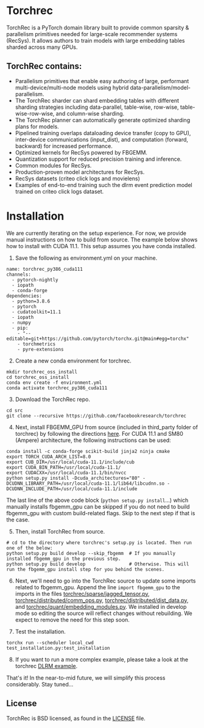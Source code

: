 # Torchrec

TorchRec is a PyTorch domain library built to provide common sparsity & parallelism primitives needed for large-scale recommender systems (RecSys). It allows authors to train models with large embedding tables sharded across many GPUs.

## TorchRec contains:
- Parallelism primitives that enable easy authoring of large, performant multi-device/multi-node models using hybrid data-parallelism/model-parallelism.
- The TorchRec sharder can shard embedding tables with different sharding strategies including data-parallel, table-wise, row-wise, table-wise-row-wise, and column-wise sharding.
- The TorchRec planner can automatically generate optimized sharding plans for models.
- Pipelined training overlaps dataloading device transfer (copy to GPU), inter-device communications (input_dist), and computation (forward, backward) for increased performance.
- Optimized kernels for RecSys powered by FBGEMM.
- Quantization support for reduced precision training and inference.
- Common modules for RecSys.
- Production-proven model architectures for RecSys.
- RecSys datasets (criteo click logs and movielens)
- Examples of end-to-end training such the dlrm event prediction model trained on criteo click logs dataset.

# Installation

We are currently iterating on the setup experience. For now, we provide manual instructions on how to build from source. The example below shows how to install with CUDA 11.1. This setup assumes you have conda installed.

1. Save the following as environment.yml on your machine.
```
name: torchrec_py386_cuda111
channels:
  - pytorch-nightly
  - iopath
  - conda-forge
dependencies:
  - python=3.8.6
  - pytorch
  - cudatoolkit=11.1
  - iopath
  - numpy
  - pip:
    - "--editable=git+https://github.com/pytorch/torchx.git@main#egg=torchx"
    - torchmetrics
    - pyre-extensions
```

2. Create a new conda environment for torchrec.
```
mkdir torchrec_oss_install
cd torchrec_oss_install
conda env create -f environment.yml
conda activate torchrec_py386_cuda111
```

3. Download the TorchRec repo.
```
cd src
git clone --recursive https://github.com/facebookresearch/torchrec
```

4. Next, install FBGEMM_GPU from source (included in third_party folder of torchrec) by following the directions [here](https://github.com/pytorch/FBGEMM/tree/main/fbgemm_gpu). For CUDA 11.1 and SM80 (Ampere) architecture, the following instructions can be used:
```
conda install -c conda-forge scikit-build jinja2 ninja cmake
export TORCH_CUDA_ARCH_LIST=8.0
export CUB_DIR=/usr/local/cuda-11.1/include/cub
export CUDA_BIN_PATH=/usr/local/cuda-11.1/
export CUDACXX=/usr/local/cuda-11.1/bin/nvcc
python setup.py install -Dcuda_architectures="80" -DCUDNN_LIBRARY_PATH=/usr/local/cuda-11.1/lib64/libcudnn.so -DCUDNN_INCLUDE_PATH=/usr/local/cuda-11.1/include
```
The last line of the above code block (`python setup.py install`...) which manually installs fbgemm_gpu can be skipped if you do not need to build fbgemm_gpu with custom build-related flags. Skip to the next step if that is the case.

5. Then, install TorchRec from source.
```
# cd to the directory where torchrec's setup.py is located. Then run one of the below:
python setup.py build develop --skip_fbgemm  # If you manually installed fbgemm_gpu in the previous step.
python setup.py build develop                # Otherwise. This will run the fbgemm_gpu install step for you behind the scenes.
```

6. Next, we'll need to go into the TorchRec source to update some imports related to fbgemm_gpu. Append the line `import fbgemm_gpu` to the imports in the files [torchrec/sparse/jagged_tensor.py](torchrec/sparse/jagged_tensor.py), [torchrec/distributed/comm_ops.py](torchrec/distributed/comm_ops.py), [torchrec/distributed/dist_data.py](torchrec/distributed/dist_data.py), and [torchrec/quant/embedding_modules.py](torchrec/quant/embedding_modules.py). We installed in develop mode so editing the source will reflect changes without rebuilding. We expect to remove the need for this step soon.

7. Test the installation.
```
torchx run --scheduler local_cwd test_installation.py:test_installation
```

8. If you want to run a more complex example, please take a look at the torchrec [DLRM example](torchrec/examples/dlrm/dlrm_main.py).

That's it! In the near-to-mid future, we will simplify this process considerably. Stay tuned...

## License
TorchRec is BSD licensed, as found in the [LICENSE](LICENSE) file.
